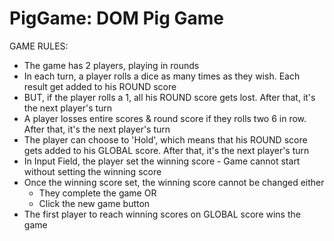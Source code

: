 # PigGame: DOM Pig Game


GAME RULES:

- The game has 2 players, playing in rounds
- In each turn, a player rolls a dice as many times as they wish. Each result get added to his ROUND score
- BUT, if the player rolls a 1, all his ROUND score gets lost. After that, it's the next player's turn
- A player losses entire scores & round score if they rolls two 6 in row. After that, it's the next player's turn
- The player can choose to 'Hold', which means that his ROUND score gets added to his GLOBAL score. After that, it's the next player's turn
- In Input Field, the player set the winning score - Game cannot start without setting the winning score
- Once the winning score set, the winning score cannot be changed either
  * They complete the game
    OR
  * Click the new game button
- The first player to reach winning scores on GLOBAL score wins the game
